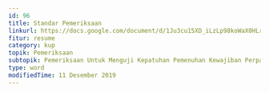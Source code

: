 ```yaml
---
id: 96
title: Standar Pemeriksaan
linkurl: https://docs.google.com/document/d/1Ju3cu15XD_iLzLp98koWaX0HLrbCCANGH8zdRN_Kxew/edit?usp=drivesdk
fitur: resume
category: kup
topik: Pemeriksaan
subtopik: Pemeriksaan Untuk Menguji Kepatuhan Pemenuhan Kewajiban Perpajakan (Sejak 1 Februari 2013)
type: word
modifiedTime: 11 Desember 2019
---
```


